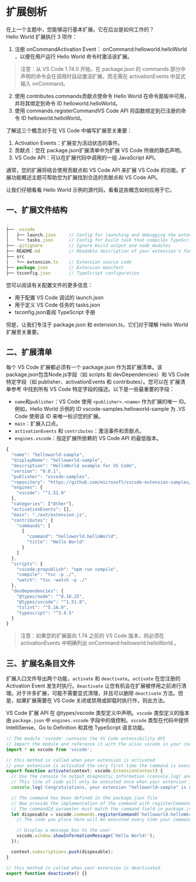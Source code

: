 # 扩展刨析
在上一个主题中，您能够运行基本扩展。它在后台是如何工作的？   
Hello World 扩展执行 3 项作：
1. 注册 onCommandActivation Event： onCommand:helloworld.helloWorld ，以便在用户运行 Hello World 命令时激活该扩展。
>注意：从 VS Code 1.74.0 开始，在 package.json 的 commands 部分中声明的命令会在调用时自动激活扩展，而无需在 activationEvents 中显式输入 onCommand。
2. 使用 contributes.commands贡献点使命令 Hello World 在命令面板中可用，并将其绑定到命令 ID helloworld.helloWorld。
3. 使用 commands.registerCommandVS Code API 将函数绑定到已注册的命令 ID helloworld.helloWorld。

了解这三个概念对于在 VS Code 中编写扩展至关重要：
1. Activation Events：扩展变为活动状态的事件。
2. 贡献点：您在 package.json扩展清单中为扩展 VS Code 所做的静态声明。
3. VS Code API：可以在扩展代码中调用的一组 JavaScript API。

通常，您的扩展将结合使用贡献点和 VS Code API 来扩展 VS Code 的功能。扩展功能概述主题可帮助您为扩展找到合适的贡献点和 VS Code API。

让我们仔细看看 Hello World 示例的源代码，看看这些概念如何应用于它。

## 一、扩展文件结构
```js
.
├── .vscode
│   ├── launch.json     // Config for launching and debugging the extension
│   └── tasks.json      // Config for build task that compiles TypeScript
├── .gitignore          // Ignore build output and node_modules
├── README.md           // Readable description of your extension's functionality
├── src
│   └── extension.ts    // Extension source code
├── package.json        // Extension manifest
├── tsconfig.json       // TypeScript configuration
```
您可以阅读有关配置文件的更多信息：
- 用于配置 VS Code 调试的 launch.json
- 用于定义 VS Code 任务的 tasks.json
- tsconfig.json查阅 TypeScript 手册

但是，让我们专注于 package.json 和 extension.ts，它们对于理解 Hello World 扩展至关重要。
## 二、扩展清单
每个 VS Code 扩展都必须有一个 package.json 作为其扩展清单。该package.json包含Node.js字段（如 scripts 和 devDependencies）和 VS Code 特定字段（如 publisher、activationEvents 和 contributes）。您可以在 扩展清单参考 中找到所有 VS Code 特定字段的描述。以下是一些最重要的字段：
- `name`和`publisher`：VS Code 使用 `<publisher>.<name>` 作为扩展的唯一 ID。例如，Hello World 示例的 ID vscode-samples.helloworld-sample 为 .VS Code 使用该 ID 来唯一标识您的扩展。
- `main`：扩展入口点。
- `activationEvents` 和 `contributes`：激活事件和贡献点。
- `engines.vscode`：指定扩展所依赖的 VS Code API 的最低版本。

```js
{
  "name": "helloworld-sample",
  "displayName": "helloworld-sample",
  "description": "HelloWorld example for VS Code",
  "version": "0.0.1",
  "publisher": "vscode-samples",
  "repository": "https://github.com/microsoft/vscode-extension-samples/helloworld-sample",
  "engines": {
    "vscode": "^1.51.0"
  },
  "categories": ["Other"],
  "activationEvents": [],
  "main": "./out/extension.js",
  "contributes": {
    "commands": [
      {
        "command": "helloworld.helloWorld",
        "title": "Hello World"
      }
    ]
  },
  "scripts": {
    "vscode:prepublish": "npm run compile",
    "compile": "tsc -p ./",
    "watch": "tsc -watch -p ./"
  },
  "devDependencies": {
    "@types/node": "^8.10.25",
    "@types/vscode": "^1.51.0",
    "tslint": "^5.16.0",
    "typescript": "^3.4.5"
  }
}
```
>注意：如果您的扩展面向 1.74 之前的 VS Code 版本，则必须在 activationEvents 中明确列出 onCommand:helloworld.helloWorld 。
## 三、扩展名条目文件
扩展入口文件导出两个功能，`activate` 和 `deactivate`。`activate` 在您注册的 Activation Event 发生时执行。`Deactivate` 让您有机会在扩展被停用之前进行清理。对于许多扩展，可能不需要显式清理，并且可以删除 `deactivate` 方法。但是，如果扩展需要在 VS Code 关闭或禁用或卸载时执行作，则此方法。

VS Code 扩展 API 在 @types/vscode 类型定义中声明。`vscode` 类型定义的版本由 `package.json` 中 `engines.vscode` 字段中的值控制。`vscode` 类型在代码中提供 IntelliSense、Go to Definition 和其他 TypeScript 语言功能。
```js
// The module 'vscode' contains the VS Code extensibility API
// Import the module and reference it with the alias vscode in your code below
import * as vscode from 'vscode';

// this method is called when your extension is activated
// your extension is activated the very first time the command is executed
export function activate(context: vscode.ExtensionContext) {
  // Use the console to output diagnostic information (console.log) and errors (console.error)
  // This line of code will only be executed once when your extension is activated
  console.log('Congratulations, your extension "helloworld-sample" is now active!');

  // The command has been defined in the package.json file
  // Now provide the implementation of the command with registerCommand
  // The commandId parameter must match the command field in package.json
  let disposable = vscode.commands.registerCommand('helloworld.helloWorld', () => {
    // The code you place here will be executed every time your command is executed

    // Display a message box to the user
    vscode.window.showInformationMessage('Hello World!');
  });

  context.subscriptions.push(disposable);
}

// this method is called when your extension is deactivated
export function deactivate() {}
```